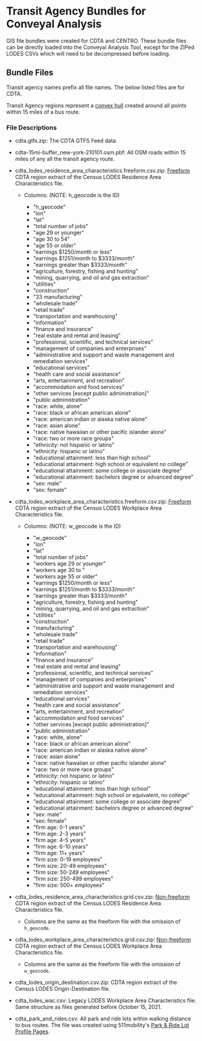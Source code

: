 # Transit Agency Bundles for Conveyal Analysis

GIS file bundles were created for CDTA and CENTRO.
These bundle files can be directly loaded into the Conveyal Analysis Tool,
except for the ZIPed LODES CSVs which will need to be decompressed before loading.

## Bundle Files

Transit agency names prefix all file names. The below listed files are for CDTA.

Transit Agency regions represent a [convex hull](https://en.wikipedia.org/wiki/Convex_hull)
created around all points within 15 miles of a bus route.

### File Descriptions

- cdta.gtfs.zip: The CDTA GTFS Feed data.

- cdta-15mi-buffer_new-york-210101.osm.pbf: All OSM roads within 15 miles of any
  all the transit agency route.

- cdta_lodes_residence_area_characteristics.freeform.csv.zip:
  [Freeform](https://docs.conveyal.com/prepare-inputs/upload-spatial-data#freeform-non-grid-points)
  CDTA region extract of the Census LODES Residence Area Characteristics file.

  - Columns: (NOTE: h_geocode is the ID)

    - "h_geocode"
    - "lon"
    - "lat"
    - "total number of jobs"
    - "age 29 or younger"
    - "age 30 to 54"
    - "age 55 or older"
    - "earnings $1250/month or less"
    - "earnings $1251/month to $3333/month"
    - "earnings greater than $3333/month"
    - "agriculture, forestry, fishing and hunting"
    - "mining, quarrying, and oil and gas extraction"
    - "utilities"
    - "construction"
    - "33 manufacturing"
    - "wholesale trade"
    - "retail trade"
    - "transportation and warehousing"
    - "information"
    - "finance and insurance"
    - "real estate and rental and leasing"
    - "professional, scientific, and technical services"
    - "management of companies and enterprises"
    - "administrative and support and waste management and remediation services"
    - "educational services"
    - "health care and social assistance"
    - "arts, entertainment, and recreation"
    - "accommodation and food services"
    - "other services [except public administration]"
    - "public administration"
    - "race: white, alone"
    - "race: black or african american alone"
    - "race: american indian or alaska native alone"
    - "race: asian alone"
    - "race: native hawaiian or other pacific islander alone"
    - "race: two or more race groups"
    - "ethnicity: not hispanic or latino"
    - "ethnicity: hispanic or latino"
    - "educational attainment: less than high school"
    - "educational attainment: high school or equivalent no college"
    - "educational attainment: some college or associate degree"
    - "educational attainment: bachelors degree or advanced degree"
    - "sex: male"
    - "sex: female"

- cdta_lodes_workplace_area_characteristics.freeform.csv.zip:
  [Freeform](https://docs.conveyal.com/prepare-inputs/upload-spatial-data#freeform-non-grid-points)
  CDTA region extract of the Census LODES Workplace Area Characteristics file.

  - Columns: (NOTE: w_geocode is the ID)

    - "w_geocode"
    - "lon"
    - "lat"
    - "total number of jobs"
    - "workers age 29 or younger"
    - "workers age 30 to "
    - "workers age 55 or older"
    - "earnings $1250/month or less"
    - "earnings $1251/month to $3333/month"
    - "earnings greater than $3333/month"
    - "agriculture, forestry, fishing and hunting"
    - "mining, quarrying, and oil and gas extraction"
    - "utilities"
    - "construction"
    - "manufacturing"
    - "wholesale trade"
    - "retail trade"
    - "transportation and warehousing"
    - "information"
    - "finance and insurance"
    - "real estate and rental and leasing"
    - "professional, scientific, and technical services"
    - "management of companies and enterprises"
    - "administrative and support and waste management and remediation services"
    - "educational services"
    - "health care and social assistance"
    - "arts, entertainment, and recreation"
    - "accommodation and food services"
    - "other services [except public administration]"
    - "public administration"
    - "race: white, alone"
    - "race: black or african american alone"
    - "race: american indian or alaska native alone"
    - "race: asian alone"
    - "race: native hawaiian or other pacific islander alone"
    - "race: two or more race groups"
    - "ethnicity: not hispanic or latino"
    - "ethnicity: hispanic or latino"
    - "educational attainment: less than high school"
    - "educational attainment: high school or equivalent, no college"
    - "educational attainment: some college or associate degree"
    - "educational attainment: bachelors degree or advanced degree"
    - "sex: male"
    - "sex: female"
    - "firm age: 0-1 years"
    - "firm age: 2-3 years"
    - "firm age: 4-5 years"
    - "firm age: 6-10 years"
    - "firm age: 11+ years"
    - "firm size: 0-19 employees"
    - "firm size: 20-49 employees"
    - "firm size: 50-249 employees"
    - "firm size: 250-499 employees"
    - "firm size: 500+ employees"

- cdta_lodes_residence_area_characteristics.grid.csv.zip:
  [Non-freeform](https://docs.conveyal.com/prepare-inputs/upload-spatial-data#freeform-non-grid-points)
  CDTA region extract of the Census LODES Residence Area Characteristics file.

  - Columns are the same as the freeform file with the omission of `h_geocode`.

- cdta_lodes_workplace_area_characteristics.grid.csv.zip:
  [Non-freeform](https://docs.conveyal.com/prepare-inputs/upload-spatial-data#freeform-non-grid-points)
  CDTA region extract of the Census LODES Workplace Area Characteristics file.

  - Columns are the same as the freeform file with the omission of `w_geocode`.

- cdta_lodes_origin_destination.csv.zip: CDTA region extract of the Census
  LODES Origin-Destination file.

- cdta_lodes_wac.csv: Legacy LODES Workplace Area Characteristics file. Same
  structure as files generated before October 15, 2021.

- cdta_park_and_rides.csv: All park and ride lots within walking distance to
  bus routes. The file was created using 511mobility's [Park & Ride Lot Profile
  Pages](https://maps.511mobility.org/parkAndRideProfile/list?offset=0&max=1000).
